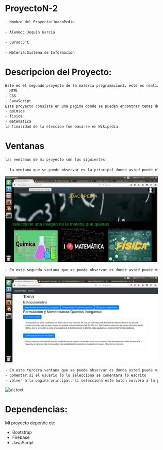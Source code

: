 # ProyectoN-2
```sh
- Nombre del Proyecto:JoacoPedia

- Alumno: Joquin Garcia

- Curso:5°C

- Materia:Sistema de Informacion
```


# Descripcion del Proyecto:
```sh
Este es el segundo proyecto de la materia programacion2. este es realizado mediante los lenguajes:
- HTML
- CSS
- JavaScript
Este proyecto consiste en una pagina donde se pueden encontrar temas de materias como por EJ:
- quimica
- fisica
- matematica
la finalidad de la eleccion fue basarse en Wikipedia.
```




# Ventanas
```sh
las ventanas de mi proyecto son las siguientes:

- la ventana que se puede observar es la principal donde usted puede elegir que materia quiere ver seleccionando una imagen,ademas hay un texto arriba de la imagen(ver un canal de mucha ayuda), y si el usuario la selecciona lo llevara a un canal de youtube de la respectiva materia elegida. Tambien hay una barra ubicada en la parte superior de la pagina donde se puede un usuario loguearse con su cuenta de google. A la derecha del boton de google hay otro boton, su funcion es llevar al usuario a otra pagina para asi luego poder crear un comentario(esta pagina la podra ver luego mas adelante) 
```
![alt text](template_files/pan1)
```sh
- En esta segunda ventana que se puede observar es donde usted puede visualizar la informacion de la materia que selecciono, ademas hay una barra ubicada en la parte superior de la pagina donde se puede un usuario puede cambiar de materia sin volver a el inicio y tambien al la izquierda se le informa en que materia esta situado el usuario.
```
![alt text](template_files/segpag)

```sh
- En esta tercera ventana que se puede observar es donde usted puede visualizar tres cuadros de texto para poder crear un comentario,donde ademas hay un dos botones:
- comentar:si el usuario lo lo selecciona se comentara lo escrito
- volver a la pagina principal: si selecciona este boton volvera a la pagina principal
```
![alt text](https://firebasestorage.googleapis.com/v0/b/joacopedia.appspot.com/o/pag3?alt=media&token=caaeee5c-7e0b-466a-bd45-0e04803904e9)

# Dependencias:
Mi proyecto depende de:
- Bootstrap
- Firebase
- JavaScript
